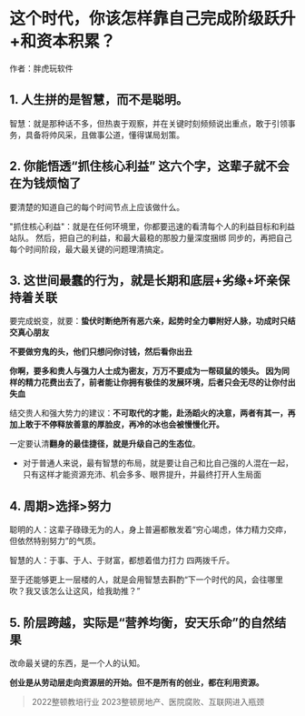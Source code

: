 # 这个时代，你该怎样靠自己完成阶级跃升+和资本积累？
作者：胖虎玩软件

## 1. 人生拼的是智慧，而不是聪明。

智慧：就是那种话不多，但热衷于观察，并在关键时刻频频说出重点，敢于引领事务，具备将帅风采，且做事公道，懂得谋局划策。

## 2. 你能悟透“抓住核心利益” 这六个字，这辈子就不会在为钱烦恼了

要清楚的知道自己的每个时间节点上应该做什么。

"抓住核心利益"：就是在任何环境里，你都要迅速的看清每个人的利益目标和利益站队。
然后，把自己的利益，和最大最稳的那股力量深度捆绑
同步的，再把自己每个时间阶段，最大最关键的问题理清搞定。

## 3. 这世间最蠢的行为，就是长期和底层+劣缘+坏亲保持着关联

要完成蜕变，就要：**蛰伏时断绝所有恶六亲，起势时全力攀附好人脉，功成时只结交真心朋友**

**不要做穷鬼的头，他们只想问你讨钱，然后看你出丑**

**你啊，要多和贵人与强力人士成为密友，万万不要成为一帮硕鼠的领头。
因为同样的精力花费出去了，前者能让你拥有极佳的发展环境，后者只会无尽的让你付出失血**

结交贵人和强大势力的建议：**不可取代的才能，赴汤蹈火的决意，两者有其一，再加上敢于不停释放善意的厚脸皮，再冷的冰也会被慢慢化开。**

一定要认清**翻身的最佳捷径，就是升级自己的生态位**。
- 对于普通人来说，最有智慧的布局，就是要让自己和比自己强的人混在一起，只有这样才能资源充沛、机会多多、眼界提升，并最终打开人生局面

## 4. 周期>选择>努力
聪明的人：这辈子碌碌无为的人，身上普遍都散发着“穷心竭虑，体力精力交瘁，但依然特别努力”的气质。

智慧的人：于事、于人、于财富，都想着借力打力 四两拨千斤。

至于还能够更上一层楼的人，就是会用智慧去斟酌“下一个时代的风，会往哪里吹？我又该怎么让这风，给我助推？”

## 5. 阶层跨越，实际是“营养均衡，安天乐命”的自然结果

改命最关键的东西，是一个人的认知。

**创业是从劳动层走向资源层的开始。但不是所有的创业，都在利用资源。**
> 2022整顿教培行业 2023整顿房地产、医院腐败、互联网进入瓶颈